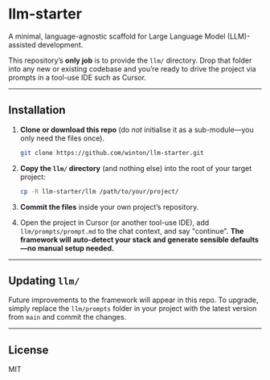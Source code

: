# llm-starter

A minimal, language-agnostic scaffold for Large Language Model (LLM)-assisted development.

This repository’s **only job** is to provide the `llm/` directory. Drop that folder into any new or existing codebase and you’re ready to drive the project via prompts in a tool-use IDE such as Cursor.

---
## Installation

1.  **Clone or download this repo** (do *not* initialise it as a sub-module—you only need the files once).

    ```bash
    git clone https://github.com/winton/llm-starter.git
    ```

2.  **Copy the `llm/` directory** (and nothing else) into the root of your target project:

    ```bash
    cp -R llm-starter/llm /path/to/your/project/
    ```

3.  **Commit the files** inside your own project’s repository.

4.  Open the project in Cursor (or another tool-use IDE), add `llm/prompts/prompt.md` to the chat context, and say "continue". **The framework will auto-detect your stack and generate sensible defaults—no manual setup needed.**

---
## Updating `llm/`

Future improvements to the framework will appear in this repo. To upgrade, simply replace the `llm/prompts` folder in your project with the latest version from `main` and commit the changes.

---
## License

MIT 